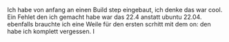 Ich habe von anfang an einen Build step eingebaut, ich denke das war cool. Ein Fehlet den ich gemacht habe war das 22.4 anstatt ubuntu 22.04. ebenfalls brauchte ich eine Weile für den ersten scrhitt mit dem on: den habe ich komplett vergessen.
I
